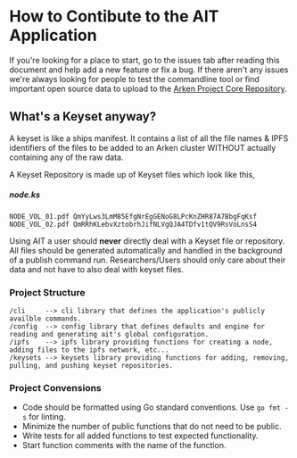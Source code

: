 # How to Contibute to the AIT Application
If you're looking for a place to start, go to the issues tab after reading this document and help add a new feature or fix a bug. If there aren't any issues
we're always looking for people to test the commandline tool or find important open source data to upload to the 
[Arken Project Core Repository](https://github.com/arkenproject/core-keyset).

## What's a Keyset anyway?
A keyset is like a ships manifest. It contains a list of all the file names & IPFS identifiers of the files to be added to an Arken cluster
WITHOUT actually containing any of the raw data.

A Keyset Repository is made up of Keyset files which look like this,
##### node.ks
``` plain
NODE_VOL_01.pdf QmYyLws3LmM85EfgNrEgGENoG8LPcKnZHR87A7BbgFqKsf
NODE_VOL_02.pdf QmRRhKLebvXztobrhJifNLVgQJA4TDfv1tQV9RsVoLnsS4
```

Using AIT a user should **never** directly deal with a Keyset file or repository. All files should be generated automatically and handled in the background
of a publish command run. Researchers/Users should only care about their data and not have to also deal with keyset files.

### Project Structure
```plain
/cli     --> cli library that defines the application's publicly availble commands.
/config  --> config library that defines defaults and engine for reading and generating ait's global configuration.
/ipfs    --> ipfs library providing functions for creating a node, adding files to the ipfs network, etc...
/keysets --> keysets library providing functions for adding, removing, pulling, and pushing keyset repositories. 
```

### Project Convensions
- Code should be formatted using Go standard conventions. Use `go fmt -s` for linting.
- Minimize the number of public functions that do not need to be public.
- Write tests for all added functions to test expected functionality.
- Start function comments with the name of the function.
